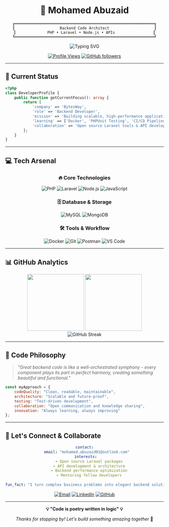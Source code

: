 # <div align="center">🚀 Mohamed Abuzaid</div>

<div align="center">
  
```ascii
╔══════════════════════════════════════════════════════════════╗
║                    Backend Code Architect                    ║
║              PHP • Laravel • Node.js • APIs                 ║
╚══════════════════════════════════════════════════════════════╝
```

<img src="https://readme-typing-svg.herokuapp.com?font=Fira+Code&weight=500&size=25&pause=1000&color=00D9FF&center=true&vCenter=true&random=false&width=600&lines=Building+Scalable+Backend+Solutions;Crafting+Clean+API+Architectures;Turning+Ideas+Into+Digital+Reality" alt="Typing SVG" />

[![Profile Views](https://komarev.com/ghpvc/?username=mohamedabuzaid&label=Profile%20Views&color=00d9ff&style=for-the-badge)](https://github.com/mohamedabuzaid)
[![GitHub followers](https://img.shields.io/github/followers/mohamedabuzaid?label=Followers&style=for-the-badge&color=00d9ff)](https://github.com/mohamedabuzaid)

</div>

---

## 🎯 Current Status

```php
<?php
class DeveloperProfile {
    public function getCurrentFocus(): array {
        return [
            'company' => 'BytesWay',
            'role' => 'Backend Developer',
            'mission' => 'Building scalable, high-performance applications',
            'learning' => ['Docker', 'PHPUnit Testing', 'CI/CD Pipelines'],
            'collaboration' => 'Open source Laravel tools & API development'
        ];
    }
}
```

---

## 💻 Tech Arsenal

<div align="center">

### 🔥 Core Technologies
![PHP](https://img.shields.io/badge/PHP-777BB4?style=for-the-badge&logo=php&logoColor=white)
![Laravel](https://img.shields.io/badge/Laravel-FF2D20?style=for-the-badge&logo=laravel&logoColor=white)
![Node.js](https://img.shields.io/badge/Node.js-339933?style=for-the-badge&logo=nodedotjs&logoColor=white)
![JavaScript](https://img.shields.io/badge/JavaScript-F7DF1E?style=for-the-badge&logo=javascript&logoColor=black)

### 🗄️ Database & Storage
![MySQL](https://img.shields.io/badge/MySQL-4479A1?style=for-the-badge&logo=mysql&logoColor=white)
![MongoDB](https://img.shields.io/badge/MongoDB-47A248?style=for-the-badge&logo=mongodb&logoColor=white)

### 🛠️ Tools & Workflow
![Docker](https://img.shields.io/badge/Docker-2496ED?style=for-the-badge&logo=docker&logoColor=white)
![Git](https://img.shields.io/badge/Git-F05032?style=for-the-badge&logo=git&logoColor=white)
![Postman](https://img.shields.io/badge/Postman-FF6C37?style=for-the-badge&logo=postman&logoColor=white)
![VS Code](https://img.shields.io/badge/VS_Code-007ACC?style=for-the-badge&logo=visualstudiocode&logoColor=white)

</div>

---

## 📊 GitHub Analytics

<div align="center">
  <img height="180em" src="https://github-readme-stats.vercel.app/api?username=mohamedabuzaid&show_icons=true&theme=tokyonight&include_all_commits=true&count_private=true"/>
  <img height="180em" src="https://github-readme-stats.vercel.app/api/top-langs/?username=mohamedabuzaid&layout=compact&langs_count=8&theme=tokyonight"/>
</div>

<div align="center">
  <img src="https://github-readme-streak-stats.herokuapp.com/?user=mohamedabuzaid&theme=tokyonight" alt="GitHub Streak" />
</div>

---

## 🎨 Code Philosophy

> *"Great backend code is like a well-orchestrated symphony - every component plays its part in perfect harmony, creating something beautiful and functional."*

```javascript
const myApproach = {
    codeQuality: "Clean, readable, maintainable",
    architecture: "Scalable and future-proof",
    testing: "Test-driven development",
    collaboration: "Open communication and knowledge sharing",
    innovation: "Always learning, always improving"
};
```

---

## 🤝 Let's Connect & Collaborate

<div align="center">

```yaml
contact:
  email: "mohamed.abuzaid01@outlook.com"
  interests: 
    - Open source Laravel packages
    - API development & architecture
    - Backend performance optimization
    - Mentoring fellow developers
  
fun_fact: "I turn complex business problems into elegant backend solutions ⚡"
```

[![Email](https://img.shields.io/badge/Email-D14836?style=for-the-badge&logo=gmail&logoColor=white)](mailto:mohamed.abuzaid01@outlook.com)
[![LinkedIn](https://img.shields.io/badge/LinkedIn-0077B5?style=for-the-badge&logo=linkedin&logoColor=white)](https://linkedin.com/in/your-profile)
[![GitHub](https://img.shields.io/badge/GitHub-100000?style=for-the-badge&logo=github&logoColor=white)](https://github.com/mohamedabuzaid)

</div>

---

<div align="center">
  
**💡 "Code is poetry written in logic" 💡**

*Thanks for stopping by! Let's build something amazing together* 🚀

</div>

